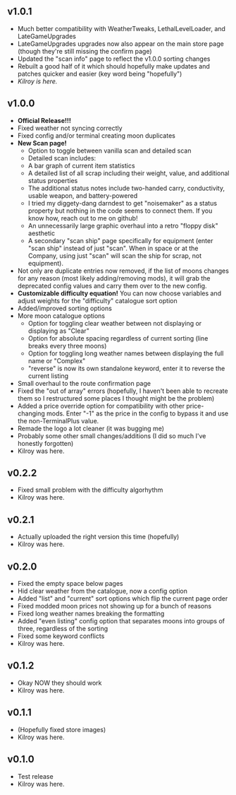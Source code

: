 ## v1.0.1
- Much better compatibility with WeatherTweaks, LethalLevelLoader, and LateGameUpgrades
- LateGameUpgrades upgrades now also appear on the main store page (though they're still missing the confirm page)
- Updated the "scan info" page to reflect the v1.0.0 sorting changes
- Rebuilt a good half of it which should hopefully make updates and patches quicker and easier (key word being "hopefully")
- *Kilroy is here.*

## v1.0.0
- **Official Release!!!**
- Fixed weather not syncing correctly
- Fixed config and/or terminal creating moon duplicates
- **New Scan page!**
    - Option to toggle between vanilla scan and detailed scan
    - Detailed scan includes:
	- A bar graph of current item statistics
	- A detailed list of all scrap including their weight, value, and additional status properties
	- The additional status notes include two-handed carry, conductivity, usable weapon, and battery-powered
	- I tried my diggety-dang darndest to get "noisemaker" as a status property but nothing in the code seems to connect them. If you know how, reach out to me on github!
    - An unnecessarily large graphic overhaul into a retro "floppy disk" aesthetic
    - A secondary "scan ship" page specifically for equipment (enter "scan ship" instead of just "scan". When in space or at the Company, using just "scan" will scan the ship for scrap, not equipment).
- Not only are duplicate entries now removed, if the list of moons changes for any reason (most likely adding/removing mods), it will grab the deprecated config values and carry them over to the new config.
- **Customizable difficulty equation!** You can now choose variables and adjust weights for the "difficulty" catalogue sort option
- Added/improved sorting options
- More moon catalogue options
    - Option for toggling clear weather between not displaying or displaying as "Clear"
    - Option for absolute spacing regardless of current sorting (line breaks every three moons)
    - Option for toggling long weather names between displaying the full name or "Complex"
    - "reverse" is now its own standalone keyword, enter it to reverse the current listing
- Small overhaul to the route confirmation page
- Fixed the "out of array" errors (hopefully, I haven't been able to recreate them so I restructured some places I thought might be the problem)
- Added a price override option for compatibility with other price-changing mods. Enter "-1" as the price in the config to bypass it and use the non-TerminalPlus value.
- Remade the logo a lot cleaner (it was bugging me)
- Probably some other small changes/additions (I did so much I've honestly forgotten)
- Kilroy was here.

## v0.2.2
- Fixed small problem with the difficulty algorhythm
- Kilroy was here.

## v0.2.1
- Actually uploaded the right version this time (hopefully)
- Kilroy was here.

## v0.2.0
- Fixed the empty space below pages
- Hid clear weather from the catalogue, now a config option
- Added "list" and "current" sort options which flip the current page order
- Fixed modded moon prices not showing up for a bunch of reasons
- Fixed long weather names breaking the formatting
- Added "even listing" config option that separates moons into groups of three, regardless of the sorting
- Fixed some keyword conflicts
- Kilroy was here.

## v0.1.2

- Okay NOW they should work
- Kilroy was here.

## v0.1.1

- (Hopefully fixed store images)
- Kilroy was here.

## v0.1.0

- Test release
- Kilroy was here.